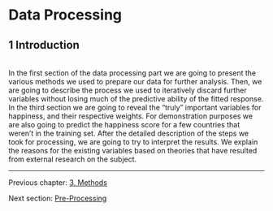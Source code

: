 # Data Processing #

## 1 Introduction ##
<br>
In the first section of the data processing part we are going to present the various methods we used to prepare our data for further analysis. Then, we are going to describe the process we used to iteratively discard further variables without losing much of the predictive ability of the fitted response. In the third section we are going to reveal the “truly” important variables for happiness, and their respective weights. For demonstration purposes we are also going to predict the happiness score for a few countries that weren’t in the training set. After the detailed description of the steps we took for processing, we are going to try to interpret the results. We explain the reasons for the existing variables based on theories that have resulted from external research on the subject.

----------
Previous chapter: [3. Methods](met-intro) 

Next section: [Pre-Processing](dp-preprocessing)